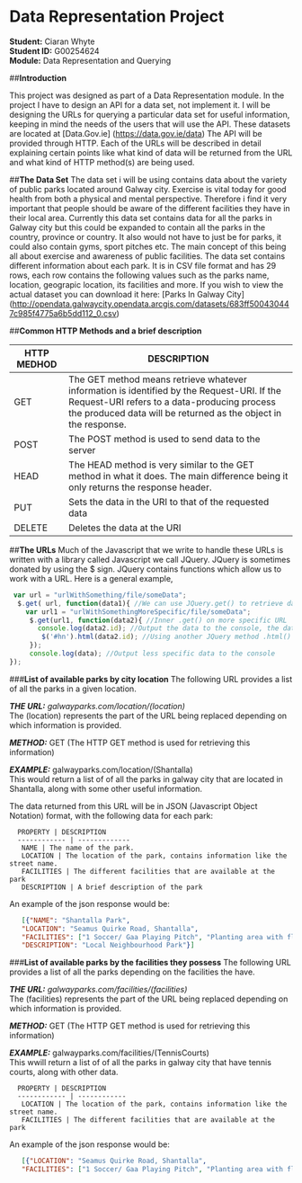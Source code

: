 # **Data Representation Project**

**Student:** Ciaran Whyte </br>
**Student ID:** G00254624 </br>
**Module:** Data Representation and Querying </br>


##**Introduction**

This project was designed as part of a Data Representation module. In the project I have to design an API for a data set, not implement it. I will be designing the URLs for querying a particular data set for useful information, keeping in mind the needs of the users that will use the API. These datasets are located at [Data.Gov.ie] (https://data.gov.ie/data) The API will be provided through HTTP. Each of the URLs will be described in detail explaining certain points like what kind of data will be returned from the URL and what kind of HTTP method(s) are being used.

##**The Data Set**
The data set i will be using contains data about the variety of public parks located around Galway city. Exercise is vital today for good health from both a physical and mental perspective. Therefore i find it very important that people should be aware of the different facilities they have in their local area. Currently this data set contains data for all the parks in Galway city but this could be expanded to contain all the parks in the country, province or country. It also would not have to just be for parks, it could also contain gyms, sport pitches etc. The main concept of this being all about exercise and awareness of public facilities. The data set contains different information about each park. It is in CSV file format and has 29 rows, each row contains the following values such as the parks name, location, geograpic location, its facilities and more. If you wish to view the actual dataset you can download it here: [Parks In Galway City] (http://opendata.galwaycity.opendata.arcgis.com/datasets/683ff500430447c985f4775a6b5dd112_0.csv)

##**Common HTTP Methods and a brief description**

HTTP MEDHOD | DESCRIPTION
------------ | -------------
GET | The GET method means retrieve whatever information is identified by the Request-URI. If the Request-URI refers to a data-producing process the produced data will be returned as the object in the response.
POST | The POST method is used to send data to the server
HEAD | The HEAD method is very similar to the GET method in what it does. The main difference being it only returns the response header.
PUT | Sets the data in the URI to that of the requested data
DELETE | Deletes the data at the URI

##**The URLs**
Much of the Javascript that we write to handle these URLs is written with a library called Javascript we call JQuery.
JQuery is sometimes donated by using the $ sign. JQuery contains functions which allow us to work with a URL. Here is a general example,
 
```javascript
 var url = "urlWithSomething/file/someData";
  $.get( url, function(data1){ //We can use JQuery.get() to retrieve data from the URL
    var url1 = "urlWithSomethingMoreSpecific/file/someData";
     $.get(url1, function(data2){ //Inner .get() on more specific URL
       console.log(data2.id); //Output the data to the console, the data can come in many different models, eg XML, JSON
        $('#hn').html(data2.id); //Using another JQuery method .html() to get a handle on a DOM object
     });
     console.log(data); //Output less specific data to the console
});
```

###**List of available parks by city location**
The following URL provides a list of all the parks in a given location.

**_THE URL:_** *galwayparks.com/location/(location)* </br>
The (location) represents the part of the URL being replaced depending on which information is provided.

**_METHOD:_** GET (The HTTP GET method is used for retrieving this information)

**_EXAMPLE:_** galwayparks.com/location/(Shantalla) </br>
This would return a list of of all the parks in galway city that are located in Shantalla, along with some other 
useful information.

The data returned from this URL will be in JSON (Javascript Object Notation) format, with the following data for each park:
      
      PROPERTY | DESCRIPTION
      ------------ | -------------
       NAME | The name of the park.
       LOCATION | The location of the park, contains information like the street name.
       FACILITIES | The different facilities that are available at the park
       DESCRIPTION | A brief description of the park

An example of the json response would be:
 ```json
    [{"NAME": "Shantalla Park", 
    "LOCATION": "Seamus Quirke Road, Shantalla", 
    "FACILITIES": ["1 Soccer/ Gaa Playing Pitch", "Planting area with flowers", "shrubs and trees"], 
    "DESCRIPTION": "Local Neighbourhood Park"}]
 ```

###**List of available parks by the facilities they possess**
The following URL provides a list of all the parks depending on the facilities the have.

**_THE URL:_** *galwayparks.com/facilities/(facilities)* </br>
The (facilities) represents the part of the URL being replaced depending on which information is provided.

**_METHOD:_** GET (The HTTP GET method is used for retrieving this information)

**_EXAMPLE:_** galwayparks.com/facilities/(TennisCourts) </br>
This wwill return a list of of all the parks in galway city that have tennis courts, along with other data.

      PROPERTY | DESCRIPTION
      ------------ | ------------
       LOCATION | The location of the park, contains information like the street name.
       FACILITIES | The different facilities that are available at the park

An example of the json response would be:
 ```json
    [{"LOCATION": "Seamus Quirke Road, Shantalla", 
    "FACILITIES": ["1 Soccer/ Gaa Playing Pitch", "Planting area with flowers", "shrubs and trees"]}]
 ```

